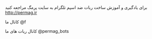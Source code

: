برای یادگیری و آموزش ساخت ربات ضد اسپم تلگرام  به سایت پرمگ مراجعه کنید 
http://permag.ir

کانال ما
@f

کانال ربات های ما 
@permag_bots
